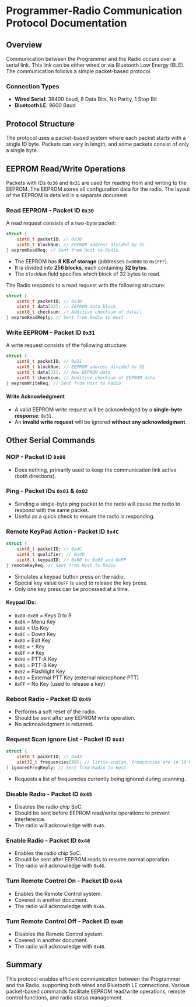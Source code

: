 # Programmer-Radio Communication Protocol Documentation

## Overview

Communication between the Programmer and the Radio occurs over a serial link. This link can be either wired or via Bluetooth Low Energy (BLE). The communication follows a simple packet-based protocol.

### Connection Types

- **Wired Serial**: 38400 baud, 8 Data Bits, No Parity, 1 Stop Bit
- **Bluetooth LE**: 9600 Baud

## Protocol Structure

The protocol uses a packet-based system where each packet starts with a single ID byte. Packets can vary in length, and some packets consist of only a single byte.

## EEPROM Read/Write Operations

Packets with IDs `0x30` and `0x31` are used for reading from and writing to the EEPROM. The EEPROM stores all configuration data for the radio. The layout of the EEPROM is detailed in a separate document.

### Read EEPROM - Packet ID `0x30`

A read request consists of a two-byte packet:

```c
struct {
    uint8_t packetID; // 0x30
    uint8_t blockNum; // EEPROM address divided by 32
} eepromReadReq; // Sent from Host to Radio
```

- The EEPROM has **8 KB of storage** (addresses `0x0000` to `0x1FFF`).
- It is divided into **256 blocks**, each containing **32 bytes**.
- The `blockNum` field specifies which block of 32 bytes to read.

The Radio responds to a read request with the following structure:

```c
struct {
    uint8_t packetID; // 0x30
    uint8_t data[32]; // EEPROM data block
    uint8_t checksum; // Additive checksum of data[]
} eepromReadReply; // Sent from Radio to Host
```

### Write EEPROM - Packet ID `0x31`

A write request consists of the following structure:

```c
struct {
    uint8_t packetID; // 0x31
    uint8_t blockNum; // EEPROM address divided by 32
    uint8_t data[32]; // New EEPROM data
    uint8_t checksum; // Additive checksum of EEPROM data
} eepromWriteReq; // Sent from Host to Radio
```

#### Write Acknowledgment

- A valid EEPROM write request will be acknowledged by a **single-byte response**: `0x31`.
- An **invalid write request** will be ignored **without any acknowledgment**.

## Other Serial Commands

### NOP - Packet ID `0x00`

- Does nothing, primarily used to keep the communication link active (both directions).

### Ping - Packet IDs `0x01` & `0x02`

- Sending a single-byte ping packet to the radio will cause the radio to respond with the same packet.
- Useful as a quick check to ensure the radio is responding.

### Remote KeyPad Action - Packet ID `0x4C`

```c
struct {
    uint8_t packetID; // 0x4C
    uint8_t qualifier; // 0x4D
    uint8_t keypadID; // 0x80 to 0x93 and 0xFF
} remoteKeyReq; // Sent from Host to Radio
```

- Simulates a keypad button press on the radio.
- Special key value `0xFF` is used to release the key press.
- Only one key press can be processed at a time.

#### Keypad IDs:

- `0x80-0x89` = Keys 0 to 9
- `0x8A` = Menu Key
- `0x8B` = Up Key
- `0x8C` = Down Key
- `0x8D` = Exit Key
- `0x8E` = `*` Key
- `0x8F` = `#` Key
- `0x90` = PTT-A Key
- `0x91` = PTT-B Key
- `0x92` = Flashlight Key
- `0x93` = External PTT Key (external microphone PTT)
- `0xFF` = No Key (used to release a key)

### Reboot Radio - Packet ID `0x49`

- Performs a soft reset of the radio.
- Should be sent after any EEPROM write operation.
- No acknowledgment is returned.

### Request Scan Ignore List - Packet ID `0x43`

```c
struct {
    uint8_t packetID; // 0x43
    uint32_t frequencies[50]; // little-endian, frequencies are in 10 Hz units.
} ignoredFreqReply; // Sent from Radio to Host
```

- Requests a list of frequencies currently being ignored during scanning.

### Disable Radio - Packet ID `0x45`

- Disables the radio chip SoC.
- Should be sent before EEPROM read/write operations to prevent interference.
- The radio will acknowledge with `0x45`.

### Enable Radio - Packet ID `0x46`

- Enables the radio chip SoC.
- Should be sent after EEPROM reads to resume normal operation.
- The radio will acknowledge with `0x46`.

### Turn Remote Control On - Packet ID `0x4A`

- Enables the Remote Control system.
- Covered in another document.
- The radio will acknowledge with `0x4A`.

### Turn Remote Control Off - Packet ID `0x4B`

- Disables the Remote Control system.
- Covered in another document.
- The radio will acknowledge with `0x4B`.

## Summary

This protocol enables efficient communication between the Programmer and the Radio, supporting both wired and Bluetooth LE connections. Various packet-based commands facilitate EEPROM read/write operations, remote control functions, and radio status management.

